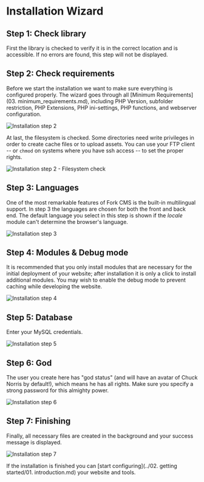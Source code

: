 # Installation Wizard

## Step 1: Check library

First the library is checked to verify it is in the correct location and is accessible. If no errors are found, this step will not be displayed.


## Step 2: Check requirements

Before we start the installation we want to make sure everything is configured properly. The wizard goes through all [Minimum Requirements](03. minimum_requirements.md), including PHP Version, subfolder restriction, PHP Extensions, PHP ini-settings, PHP functions, and webserver configuration.

![Installation step 2](https://github.com/forkcms/documentation/raw/master/01.%20installation/assets/installation_step2.png)

At last, the filesystem is checked. Some directories need write privileges in order to create cache files or to upload assets. You can use your FTP client -- or `chmod` on systems where you have ssh access -- to set the proper rights.

![Installation step 2 - Filesystem check](https://github.com/forkcms/documentation/raw/master/01.%20installation/assets/installation_step2_filesystem.png)


## Step 3: Languages

One of the most remarkable features of Fork CMS is the built-in multilingual support. In step 3 the languages are chosen for both the front and back end. The default language you select in this step is shown if the *locale* module can't determine the browser's language.

![Installation step 3](https://github.com/forkcms/documentation/raw/master/01.%20installation/assets/installation_step3.png)


## Step 4: Modules & Debug mode

It is recommended that you only install modules that are necessary for the initial deployment of your website; after installation it is only a click to install additional modules. You may wish to enable the debug mode to prevent caching while developing the website.

![Installation step 4](https://github.com/forkcms/documentation/raw/master/01.%20installation/assets/installation_step4.png)


## Step 5: Database

Enter your MySQL credentials.

![Installation step 5](https://github.com/forkcms/documentation/raw/master/01.%20installation/assets/installation_step5.png)


## Step 6: God

The user you create here has "god status" (and will have an avatar of Chuck Norris by default!), which means he has all rights. Make sure you specify a strong password for this almighty power.

![Installation step 6](https://github.com/forkcms/documentation/raw/master/01.%20installation/assets/installation_step6.png)


## Step 7: Finishing

Finally, all necessary files are created in the background and your success message is displayed.

![Installation step 7](https://github.com/forkcms/documentation/raw/master/01.%20installation/assets/installation_step7.png)

If the installation is finished you can [start configuring](../02. getting started/01. introduction.md) your website and tools.
